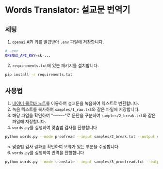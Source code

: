 # Words Translator: 설교문 번역기

## 세팅
1. `openai` API 키를 발급받아 `.env` 파일에 저장합니다.
```bash
# .env
OPENAI_API_KEY=sk-...
```

2. `requirements.txt`에 있는 패키지를 설치합니다.
```bash
pip install -r requirements.txt
```

## 사용법
1. [네이버 클로바 노트](https://clova.ai/note)를 이용하여 설교문을 녹음하여 텍스트로 변환합니다.
2. 녹음 텍스트를 복사하여 `samples/1_raw.txt`와 같은 파일에 저장합니다.
3. 해당 파일을 확인하여 "------"로 문단을 구분하여 `samples/2_break.txt`와 같은 파일에 저장합니다.
4. `words.py`를 실행하여 맞춤법 검사를 진행합니다
```bash
python words.py --mode proofread --input samples/2_break.txt --output samples/3_proofread.txt

```
5. 맞춤법 검사 결과를 확인하여 오류가 있는 부분을 수정합니다.
6. `words.py`를 실행하여 번역을 진행합니다
```bash
python words.py --mode translate --input samples/3_proofread.txt --output samples/4_translated.txt
```
